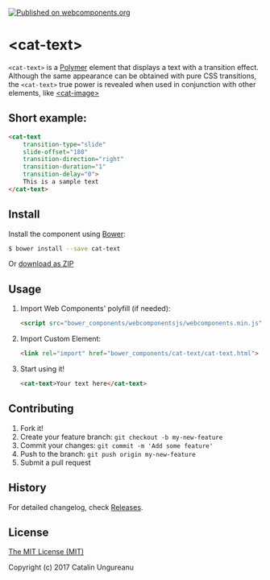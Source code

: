 [![Published on webcomponents.org](https://img.shields.io/badge/webcomponents.org-published-blue.svg)](https://beta.webcomponents.org/element/the-catalin/cat-text)

# &lt;cat-text&gt;

`<cat-text>` is a [Polymer](https://github.com/Polymer/polymer) element that displays a text with a transition effect. Although the same appearance can be obtained with pure CSS transitions, the `<cat-text>` true power is revealed when used in conjunction with other elements, like [&lt;cat-image&gt;](https://github.com/the-catalin/cat-image)

## Short example:

<!--
```
<custom-element-demo>
  <template>  	
    <link rel="import" href="cat-text.html">
    <next-code-block></next-code-block>
  </template>
</custom-element-demo>
```
-->
```html
<cat-text
	transition-type="slide"
	slide-offset="180"
	transition-direction="right"
	transition-duration="1"
	transition-delay="0">
	This is a sample text
</cat-text>
```

## Install

Install the component using [Bower](http://bower.io/):

```sh
$ bower install --save cat-text
```

Or [download as ZIP](https://github.com/the-catalin/cat-text/archive/master.zip)

## Usage

1. Import Web Components' polyfill (if needed):

    ```html
    <script src="bower_components/webcomponentsjs/webcomponents.min.js"></script>
    ```

2. Import Custom Element:

    ```html
    <link rel="import" href="bower_components/cat-text/cat-text.html">
    ```

3. Start using it!

	```html
	<cat-text>Your text here</cat-text>
	```

## Contributing

1. Fork it!
2. Create your feature branch: `git checkout -b my-new-feature`
3. Commit your changes: `git commit -m 'Add some feature'`
4. Push to the branch: `git push origin my-new-feature`
5. Submit a pull request

## History

For detailed changelog, check [Releases](https://github.com/the-catalin/cat-text/releases).

## License

[The MIT License (MIT)](https://opensource.org/licenses/MIT)

Copyright (c) 2017 Catalin Ungureanu